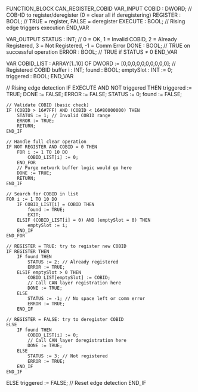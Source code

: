 FUNCTION_BLOCK CAN_REGISTER_COBID
VAR_INPUT
    COBID      : DWORD;   // COB-ID to register/deregister (0 = clear all if deregistering)
    REGISTER   : BOOL;    // TRUE = register, FALSE = deregister
    EXECUTE    : BOOL;    // Rising edge triggers execution
END_VAR

VAR_OUTPUT
    STATUS     : INT;     // 0 = OK, 1 = Invalid COBID, 2 = Already Registered, 3 = Not Registered, -1 = Comm Error
    DONE       : BOOL;    // TRUE on successful operation
    ERROR      : BOOL;    // TRUE if STATUS ≠ 0
END_VAR

VAR
    COBID_LIST : ARRAY[1..10] OF DWORD := [0,0,0,0,0,0,0,0,0,0]; // Registered COBID buffer
    i          : INT;
    found      : BOOL;
    emptySlot  : INT := 0;
    triggered  : BOOL;
END_VAR

// Rising edge detection
IF EXECUTE AND NOT triggered THEN
    triggered := TRUE;
    DONE := FALSE;
    ERROR := FALSE;
    STATUS := 0;
    found := FALSE;

    // Validate COBID (basic check)
    IF (COBID > 16#7FF) AND (COBID < 16#80000000) THEN
        STATUS := 1; // Invalid COBID range
        ERROR := TRUE;
        RETURN;
    END_IF

    // Handle full clear operation
    IF NOT REGISTER AND COBID = 0 THEN
        FOR i := 1 TO 10 DO
            COBID_LIST[i] := 0;
        END_FOR
        // Purge network buffer logic would go here
        DONE := TRUE;
        RETURN;
    END_IF

    // Search for COBID in list
    FOR i := 1 TO 10 DO
        IF COBID_LIST[i] = COBID THEN
            found := TRUE;
            EXIT;
        ELSIF (COBID_LIST[i] = 0) AND (emptySlot = 0) THEN
            emptySlot := i;
        END_IF
    END_FOR

    // REGISTER = TRUE: try to register new COBID
    IF REGISTER THEN
        IF found THEN
            STATUS := 2; // Already registered
            ERROR := TRUE;
        ELSIF emptySlot > 0 THEN
            COBID_LIST[emptySlot] := COBID;
            // Call CAN layer registration here
            DONE := TRUE;
        ELSE
            STATUS := -1; // No space left or comm error
            ERROR := TRUE;
        END_IF

    // REGISTER = FALSE: try to deregister COBID
    ELSE
        IF found THEN
            COBID_LIST[i] := 0;
            // Call CAN layer deregistration here
            DONE := TRUE;
        ELSE
            STATUS := 3; // Not registered
            ERROR := TRUE;
        END_IF
    END_IF

ELSE
    triggered := FALSE; // Reset edge detection
END_IF
